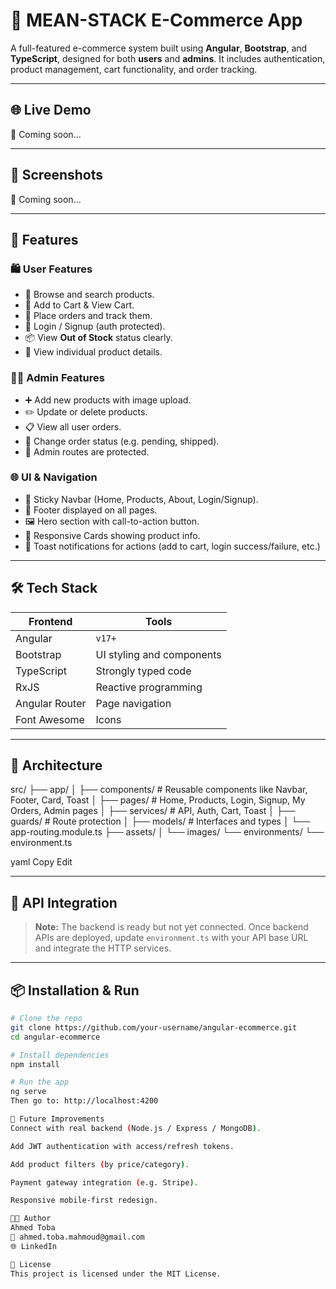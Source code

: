 # 🛒 MEAN-STACK E-Commerce App

A full-featured e-commerce system built using **Angular**, **Bootstrap**, and **TypeScript**, designed for both **users** and **admins**. It includes authentication, product management, cart functionality, and order tracking.

---

## 🌐 Live Demo

🚀 Coming soon...

---

## 📸 Screenshots

🚀 Coming soon...

---

## 📁 Features

### 🛍️ User Features

-   🔎 Browse and search products.
-   🛒 Add to Cart & View Cart.
-   🧾 Place orders and track them.
-   🔐 Login / Signup (auth protected).
-   📦 View **Out of Stock** status clearly.
-   📄 View individual product details.

### 🧑‍💼 Admin Features

-   ➕ Add new products with image upload.
-   ✏️ Update or delete products.
-   📋 View all user orders.
-   📌 Change order status (e.g. pending, shipped).
-   🔐 Admin routes are protected.

### 🌐 UI & Navigation

-   📌 Sticky Navbar (Home, Products, About, Login/Signup).
-   👣 Footer displayed on all pages.
-   🖼️ Hero section with call-to-action button.
-   🧩 Responsive Cards showing product info.
-   💬 Toast notifications for actions (add to cart, login success/failure, etc.)

---

## 🛠️ Tech Stack

| Frontend       | Tools                     |
| -------------- | ------------------------- |
| Angular        | `v17+`                    |
| Bootstrap      | UI styling and components |
| TypeScript     | Strongly typed code       |
| RxJS           | Reactive programming      |
| Angular Router | Page navigation           |
| Font Awesome   | Icons                     |

---

## 🧠 Architecture

src/
├── app/
│ ├── components/ # Reusable components like Navbar, Footer, Card, Toast
│ ├── pages/ # Home, Products, Login, Signup, My Orders, Admin pages
│ ├── services/ # API, Auth, Cart, Toast
│ ├── guards/ # Route protection
│ ├── models/ # Interfaces and types
│ └── app-routing.module.ts
├── assets/
│ └── images/
└── environments/
└── environment.ts

yaml
Copy
Edit

---

## 🔗 API Integration

> **Note:** The backend is ready but not yet connected. Once backend APIs are deployed, update `environment.ts` with your API base URL and integrate the HTTP services.

---

## 📦 Installation & Run

```bash
# Clone the repo
git clone https://github.com/your-username/angular-ecommerce.git
cd angular-ecommerce

# Install dependencies
npm install

# Run the app
ng serve
Then go to: http://localhost:4200

🧾 Future Improvements
Connect with real backend (Node.js / Express / MongoDB).

Add JWT authentication with access/refresh tokens.

Add product filters (by price/category).

Payment gateway integration (e.g. Stripe).

Responsive mobile-first redesign.

🧑‍💻 Author
Ahmed Toba
📧 ahmed.toba.mahmoud@gmail.com
🌐 LinkedIn

📄 License
This project is licensed under the MIT License.
```
